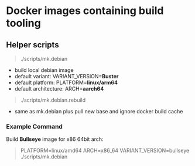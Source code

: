# Docker images containing build tooling

## Helper scripts
>  ./scripts/mk.debian
  * build local debian image
  * default variant: VARIANT_VERSION=**Buster**
  * default platform: PLATFORM=**linux/arm64**
  * default architecture:  ARCH=**aarch64**
> ./scripts/mk.debian.rebuild
  * same as mk.debian plus pull new base and ignore docker build cache

### Example Command
Build **Bullseye** image for x86 64bit arch:
> PLATFORM=linux/amd64  ARCH=x86_64  VARIANT_VERSION=bullseye  ./scripts/mk.debian
